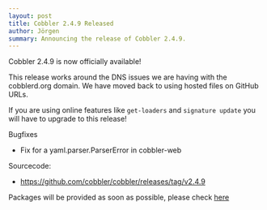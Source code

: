 ```yaml
---
layout: post
title: Cobbler 2.4.9 Released
author: Jörgen
summary: Announcing the release of Cobbler 2.4.9.
---
```

Cobbler 2.4.9 is now officially available!

This release works around the DNS issues we are having with the cobblerd.org domain.
We have moved back to using hosted files on GitHub URLs.

If you are using online features like `get-loaders` and `signature update` you will have
to upgrade to this release!


Bugfixes

* Fix for a yaml.parser.ParserError in cobbler-web


Sourcecode:

* <a href="https://github.com/cobbler/cobbler/releases/tag/v2.4.9">https://github.com/cobbler/cobbler/releases/tag/v2.4.9</a>


Packages will be provided as soon as possible, please check <a href="http://download.opensuse.org/repositories/home:/libertas-ict:/cobbler24">here</a>


